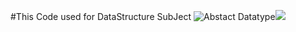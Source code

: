 #This Code used for DataStructure SubJect 
![](https://biomedicalodyssey.blogs.hopkinsmedicine.org/files/2020/02/programming-code-window-GettyImages-1124838925_640.jpg "Abstact Datatype")![](https://www.google.com/url?sa=i&url=https%3A%2F%2Fbigthink.com%2Ftechnology-innovation%2Fcoding-life-skill&psig=AOvVaw2y_ycbmSwlJ1sFnNeNEsVE&ust=1622875868999000&source=images&cd=vfe&ved=0CAIQjRxqFwoTCPiDiOix_fACFQAAAAAdAAAAABAJ)

